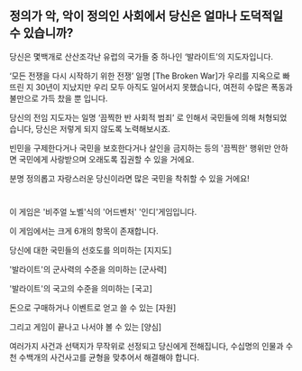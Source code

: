 ## 정의가 악, 악이 정의인 사회에서 당신은 얼마나 도덕적일 수 있습니까?

당신은 몇백개로 산산조각난 유럽의 국가들 중 하나인 ‘발라이트’의 지도자입니다.

‘모든 전쟁을 다시 시작하기 위한 전쟁’ 일명 [The Broken War]가 우리를 지옥으로 빠뜨린 지 30년이 지났지만 우리 모두 아직도 일어서지 못했습니다, 여전히 수많은 폭동과 불만으로 가득 찼을 뿐 입니다.

당신의 전임 지도자는 일명 ‘끔찍한 반 사회적 범죄’ 로 인해서 국민들에 의해 처형되었습니다, 당신은 저렇게 되지 않도록 노력해보시죠.

빈민을 구제한다거나 국민을 보호한다거나 살인을 금지하는 등의 '끔찍한' 행위만 안하면 국민에게 사랑받으며 오래도록 집권할 수 있을 거에요.

분명 정의롭고 자랑스러운 당신이라면 많은 국민을 착취할 수 있을 거에요!
 
#

이 게임은 '비주얼 노벨'식의 '어드벤처' '인디'게임입니다.

이 게임에서는 크게 6개의 항목이 존재합니다.

당신에 대한 국민들의 선호도를 의미하는 [지지도]

'발라이트'의 군사력의 수준을 의미하는 [군사력]

'발라이트'의 국고의 수준을 의미하는 [국고]

돈으로 구매하거나 이벤트로 얻고 쓸 수 있는 [자원]



그리고 게임이 끝나고 나서야 볼 수 있는 [양심]


여러가지 사건과 선택지가 무작위로 선정되고 당신에게 전해집니다, 수십명의 인물과 수천 수백개의 사건사고를 균형을 맞추어서 해결해야 합니다.
